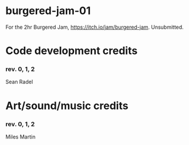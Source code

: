 # burgered-jam-01
For the 2hr Burgered Jam, https://itch.io/jam/burgered-jam. Unsubmitted. 

# Code development credits 
### rev. 0, 1, 2
Sean Radel

# Art/sound/music credits 
### rev. 0, 1, 2
Miles Martin
